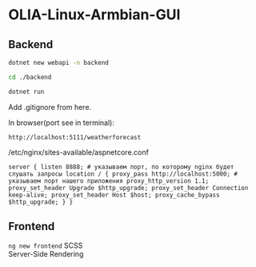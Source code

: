 # OLIA-Linux-Armbian-GUI

## Backend
```bash
dotnet new webapi -n backend

```
```bash
cd ./backend

```

```bash
dotnet run

```
Add .gitignore from here. 

In browser(port see in terminal):  

`http://localhost:5111/weatherforecast`  

 /etc/nginx/sites-available/aspnetcore.conf  

 `
 server {
    listen 8888; # указываем порт, по которому nginx будет слушать запросы
    location / {
        proxy_pass http://localhost:5000; # указываем порт нашего приложения
        proxy_http_version 1.1;
        proxy_set_header Upgrade $http_upgrade;
        proxy_set_header Connection keep-alive;
        proxy_set_header Host $host;
        proxy_cache_bypass $http_upgrade;
    }
}
 `

## Frontend

`ng new frontend`
SCSS  
Server-Side Rendering  
